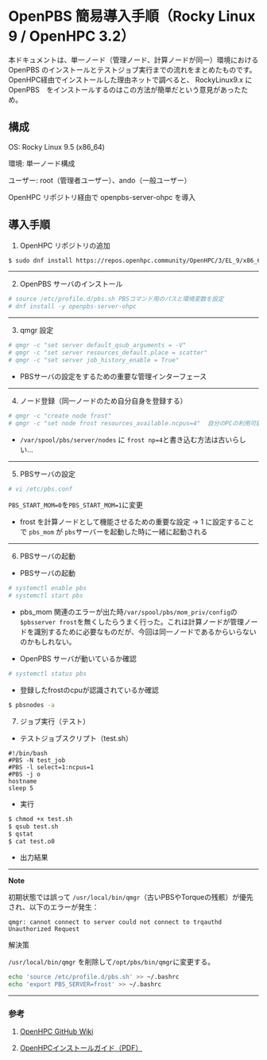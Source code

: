 # OpenPBS 簡易導入手順（Rocky Linux 9 / OpenHPC 3.2）
本ドキュメントは、単一ノード（管理ノード、計算ノードが同一）環境における OpenPBS のインストールとテストジョブ実行までの流れをまとめたものです。OpenHPC経由でインストールした理由ネットで調べると、 RockyLinux9.x にOpenPBS　をインストールするのはこの方法が簡単だという意見があったため。

## 構成
OS: Rocky Linux 9.5 (x86_64)

環境: 単一ノード構成

ユーザー: root（管理者ユーザー）、ando（一般ユーザー）

OpenHPC リポジトリ経由で openpbs-server-ohpc を導入


## 導入手順
1. OpenHPC リポジトリの追加

```bash
$ sudo dnf install https://repos.openhpc.community/OpenHPC/3/EL_9/x86_64/ohpc-release-3-1.el9.x86_64.rpm
 ```
---
2. OpenPBS サーバのインストール
```bash
# source /etc/profile.d/pbs.sh PBSコマンド用のパスと環境変数を設定
# dnf install -y openpbs-server-ohpc
```
---
3. qmgr 設定
```bash
# qmgr -c "set server default_qsub_arguments = -V"
# qmgr -c "set server resources_default.place = scatter"
# qmgr -c "set server job_history_enable = True"
```
- PBSサーバの設定をするための重要な管理インターフェース
---
4. ノード登録（同一ノードのため自分自身を登録する）
```bash
# qmgr -c "create node frost"
# qmgr -c "set node frost resources_available.ncpus=4"  自分のPCの利用可能コア数
```
- ```/var/spool/pbs/server/nodes``` に ```frost np=4```と書き込む方法は古いらしい...
---
5. PBSサーバの設定
```bash
# vi /etc/pbs.conf
```
```PBS_START_MOM=0```を```PBS_START_MOM=1```に変更
- frost を計算ノードとして機能させるための重要な設定 -> 1 に設定することで ```pbs_mom``` が ```pbs```サーバーを起動した時に一緒に起動される
---
6. PBSサーバの起動

- PBSサーバの起動
```bash
# systemctl enable pbs
# systemctl start pbs　
```
- pbs_mom 関連のエラーが出た時```/var/spool/pbs/mom_priv/config```の```$pbsserver frost```を無くしたらうまく行った。これは計算ノードが管理ノードを識別するために必要なものだが、今回は同一ノードであるからいらないのかもしれない。

- OpenPBS サーバが動いているか確認
```bash
# systemctl status pbs
```

- 登録したfrostのcpuが認識されているか確認
```bash
$ pbsnodes -a
```

7. ジョブ実行（テスト）

- テストジョブスクリプト（test.sh）
```
#!/bin/bash
#PBS -N test_job
#PBS -l select=1:ncpus=1
#PBS -j o
hostname
sleep 5
```
- 実行
```bash
$ chmod +x test.sh
$ qsub test.sh
$ qstat
$ cat test.o0
```
- 出力結果

---
**Note**

初期状態では誤って ```/usr/local/bin/qmgr```（古いPBSやTorqueの残骸）が優先され、以下のエラーが発生：
```
qmgr: cannot connect to server could not connect to trqauthd Unauthorized Request
```

解決策

```/usr/local/bin/qmgr``` を削除して```/opt/pbs/bin/qmgr```に変更する。
```bash
echo 'source /etc/profile.d/pbs.sh' >> ~/.bashrc
echo 'export PBS_SERVER=frost' >> ~/.bashrc
```
---

### 参考
1. [OpenHPC GitHub Wiki](https://github.com/openhpc/ohpc/wiki/3.x)

2. [OpenHPCインストールガイド（PDF）](./ref/Rocky9WarewulfOpenPBS3.3InstallGuide.pdf)
